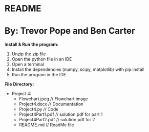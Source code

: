 # README
# By: Trevor Pope and Ben Carter

**Install & Run the program:**
     
1. Unzip the zip file
2. Open the python file in an IDE
3. Open a terminal
4. Install the dependencies (numpy, scipy, matplotlib) with pip install
5. Run the program in the IDE

**File Directory:**

- Project 4:
	- Flowchart.jpeg 	// Flowchart image
	- Project4.docx 	// Documentation
	- Project4.py		// Code
    - Project4Part1.pdf      // solution pdf for part 1
    - Project4Part2.pdf      // solution pdf for 2
	- README.md		// ReadMe file